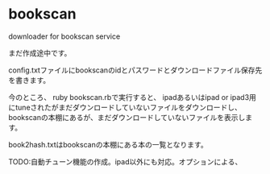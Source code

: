 bookscan
========

downloader for bookscan service

まだ作成途中です。

config.txtファイルにbookscanのidとパスワードとダウンロードファイル保存先を書きます。

今のところ、
ruby bookscan.rbで実行すると、
ipadあるいはipad or ipad3用にtuneされたがまだダウンロードしていないファイルをダウンロードし、
bookscanの本棚にあるが、まだダウンロードしていないファイルを表示します。

book2hash.txtはbookscanの本棚にある本の一覧となります。

TODO:自動チューン機能の作成。ipad以外にも対応。オプションによる、
